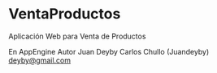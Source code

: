 # VentaProductos
Aplicación Web para Venta de Productos


En AppEngine <Google>
Autor Juan Deyby Carlos Chullo (Juandeyby)
<deyby@gmail.com>
